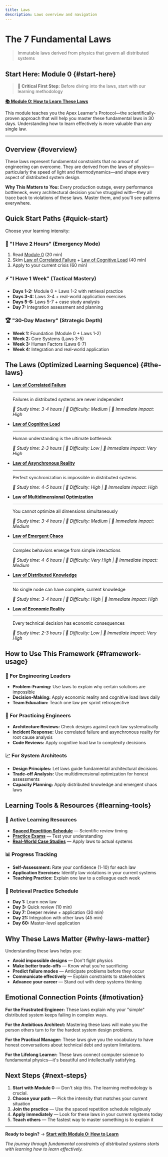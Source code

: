 ```yaml
---
title: Laws
description: Laws overview and navigation
---
```


# The 7 Fundamental Laws

> Immutable laws derived from physics that govern all distributed systems

## Start Here: Module 0 {#start-here}

> **🎯 Critical First Step:** Before diving into the laws, start with our learning methodology

**[📚 Module 0: How to Learn These Laws](module-0-how-to-learn.md)**

This module teaches you the Apex Learner's Protocol—the scientifically-proven approach that will help you master these fundamental laws in 30 days. Understanding how to learn effectively is more valuable than any single law.

---

## Overview {#overview}

These laws represent fundamental constraints that no amount of engineering can overcome. They are derived from the laws of physics—particularly the speed of light and thermodynamics—and shape every aspect of distributed system design.

**Why This Matters to You:** Every production outage, every performance bottleneck, every architectural decision you've struggled with—they all trace back to violations of these laws. Master them, and you'll see patterns everywhere.

## Quick Start Paths {#quick-start}

Choose your learning intensity:

### 🚀 "I Have 2 Hours" (Emergency Mode)
1. Read [Module 0](module-0-how-to-learn.md) (20 min)
2. Skim [Law of Correlated Failure](correlated-failure.md) + [Law of Cognitive Load](cognitive-load.md) (40 min)
3. Apply to your current crisis (60 min)

### ⚡ "I Have 1 Week" (Tactical Mastery)
- **Days 1-2:** Module 0 + Laws 1-2 with retrieval practice
- **Days 3-4:** Laws 3-4 + real-world application exercises
- **Days 5-6:** Laws 5-7 + case study analysis
- **Day 7:** Integration assessment and planning

### 🏆 "30-Day Mastery" (Strategic Depth)
- **Week 1:** Foundation (Module 0 + Laws 1-2)
- **Week 2:** Core Systems (Laws 3-5)
- **Week 3:** Human Factors (Laws 6-7)
- **Week 4:** Integration and real-world application

## The Laws (Optimized Learning Sequence) {#the-laws}

<div class="grid cards" markdown>

- **[Law of Correlated Failure](correlated-failure.md)** 
    
    ---
    
    Failures in distributed systems are never independent
    
    *📖 Study time: 3-4 hours | 🧠 Difficulty: Medium | 💼 Immediate impact: High*

- **[Law of Cognitive Load](cognitive-load.md)**
    
    ---
    
    Human understanding is the ultimate bottleneck
    
    *📖 Study time: 2-3 hours | 🧠 Difficulty: Low | 💼 Immediate impact: Very High*

- **[Law of Asynchronous Reality](asynchronous-reality.md)**
    
    ---
    
    Perfect synchronization is impossible in distributed systems
    
    *📖 Study time: 4-5 hours | 🧠 Difficulty: High | 💼 Immediate impact: High*

- **[Law of Multidimensional Optimization](multidimensional-optimization.md)**
    
    ---
    
    You cannot optimize all dimensions simultaneously
    
    *📖 Study time: 3-4 hours | 🧠 Difficulty: Medium | 💼 Immediate impact: Medium*

- **[Law of Emergent Chaos](emergent-chaos.md)**
    
    ---
    
    Complex behaviors emerge from simple interactions
    
    *📖 Study time: 4-6 hours | 🧠 Difficulty: Very High | 💼 Immediate impact: Medium*

- **[Law of Distributed Knowledge](distributed-knowledge.md)**
    
    ---
    
    No single node can have complete, current knowledge
    
    *📖 Study time: 3-4 hours | 🧠 Difficulty: High | 💼 Immediate impact: High*

- **[Law of Economic Reality](economic-reality.md)**
    
    ---
    
    Every technical decision has economic consequences
    
    *📖 Study time: 2-3 hours | 🧠 Difficulty: Low | 💼 Immediate impact: Very High*

</div>

## How to Use This Framework {#framework-usage}

### 🎯 For Engineering Leaders
- **Problem-Framing:** Use laws to explain why certain solutions are impossible
- **Decision-Making:** Apply economic reality and cognitive load laws daily  
- **Team Education:** Teach one law per sprint retrospective

### 🔧 For Practicing Engineers
- **Architecture Reviews:** Check designs against each law systematically
- **Incident Response:** Use correlated failure and asynchronous reality for root cause analysis
- **Code Reviews:** Apply cognitive load law to complexity decisions

### 📈 For System Architects
- **Design Principles:** Let laws guide fundamental architectural decisions
- **Trade-off Analysis:** Use multidimensional optimization for honest assessments
- **Capacity Planning:** Apply distributed knowledge and emergent chaos laws

## Learning Tools & Resources {#learning-tools}

### 🧠 Active Learning Resources
- **[Spaced Repetition Schedule](tests/index.md)** — Scientific review timing
- **[Practice Exams](tests/)** — Test your understanding
- **[Real-World Case Studies](../../architects-handbook/case-studies/)** — Apply laws to actual systems

### 📊 Progress Tracking
- **Self-Assessment:** Rate your confidence (1-10) for each law
- **Application Exercises:** Identify law violations in your current systems
- **Teaching Practice:** Explain one law to a colleague each week

### 🔄 Retrieval Practice Schedule
- **Day 1:** Learn new law
- **Day 3:** Quick review (10 min)
- **Day 7:** Deeper review + application (30 min)
- **Day 21:** Integration with other laws (45 min)
- **Day 60:** Master-level application

## Why These Laws Matter {#why-laws-matter}

Understanding these laws helps you:

- **Avoid impossible designs** — Don't fight physics
- **Make better trade-offs** — Know what you're sacrificing  
- **Predict failure modes** — Anticipate problems before they occur
- **Communicate effectively** — Explain constraints to stakeholders
- **Advance your career** — Stand out with deep systems thinking

## Emotional Connection Points {#motivation}

**For the Frustrated Engineer:** These laws explain why your "simple" distributed system keeps failing in complex ways.

**For the Ambitious Architect:** Mastering these laws will make you the person others turn to for the hardest system design problems.

**For the Practical Manager:** These laws give you the vocabulary to have honest conversations about technical debt and system limitations.

**For the Lifelong Learner:** These laws connect computer science to fundamental physics—it's beautiful and intellectually satisfying.

## Next Steps {#next-steps}

1. **Start with Module 0** — Don't skip this. The learning methodology is crucial.
2. **Choose your path** — Pick the intensity that matches your current situation
3. **Join the practice** — Use the spaced repetition schedule religiously
4. **Apply immediately** — Look for these laws in your current systems today
5. **Teach others** — The fastest way to master something is to explain it

---

**Ready to begin?** → **[Start with Module 0: How to Learn](module-0-how-to-learn.md)**

*The journey through fundamental constraints of distributed systems starts with learning how to learn effectively.*